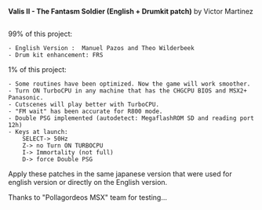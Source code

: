 **Valis II -  The Fantasm Soldier (English + Drumkit patch)**
by Victor Martinez
##

99% of this project:

	- English Version :  Manuel Pazos and Theo Wilderbeek
	- Drum kit enhancement: FRS


1% of this project:

  	- Some routines have been optimized. Now the game will work smoother.
 	- Turn ON TurboCPU in any machine that has the CHGCPU BIOS and MSX2+ Panasonic.
 	- Cutscenes will play better with TurboCPU.
 	- "FM wait" has been accurate for R800 mode.
 	- Double PSG implemented (autodetect: MegaflashROM SD and reading port 12h)
 	- Keys at launch:  
		SELECT-> 50Hz
		Z-> no Turn ON TURBOCPU
		I-> Immortality (not full)
		D-> force Double PSG

Apply these patches in the same japanese version that were used for english version or directly on the English version.


Thanks to "Pollagordeos MSX" team for testing...
